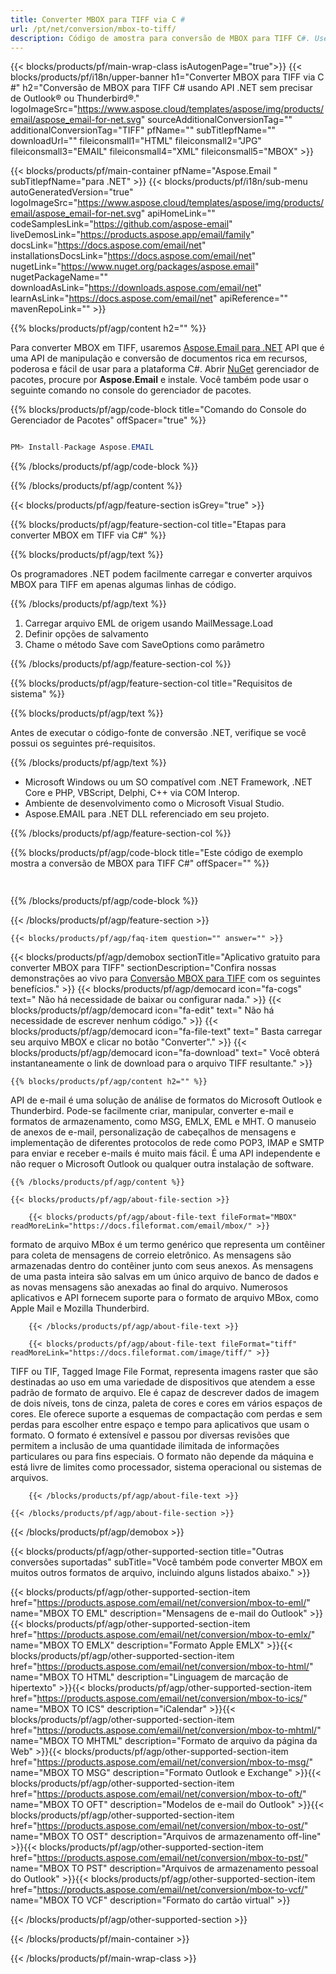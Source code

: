 ```yaml
---
title: Converter MBOX para TIFF via C #
url: /pt/net/conversion/mbox-to-tiff/
description: Código de amostra para conversão de MBOX para TIFF C#. Use o código de exemplo da API para arquivos MBOX em lote para conversão TIFF em VB.NET, Asp.NET ou qualquer aplicativo baseado em .NET.
---
```


{{< blocks/products/pf/main-wrap-class isAutogenPage="true">}}
{{< blocks/products/pf/i18n/upper-banner h1="Converter MBOX para TIFF via C #" h2="Conversão de MBOX para TIFF C# usando API .NET sem precisar de Outlook® ou Thunderbird®." logoImageSrc="https://www.aspose.cloud/templates/aspose/img/products/email/aspose_email-for-net.svg" sourceAdditionalConversionTag="" additionalConversionTag="TIFF" pfName="" subTitlepfName="" downloadUrl="" fileiconsmall1="HTML" fileiconsmall2="JPG" fileiconsmall3="EMAIL" fileiconsmall4="XML" fileiconsmall5="MBOX" >}}

{{< blocks/products/pf/main-container pfName="Aspose.Email " subTitlepfName="para .NET" >}}
{{< blocks/products/pf/i18n/sub-menu autoGeneratedVersion="true" logoImageSrc="https://www.aspose.cloud/templates/aspose/img/products/email/aspose_email-for-net.svg" apiHomeLink="" codeSamplesLink="https://github.com/aspose-email" liveDemosLink="https://products.aspose.app/email/family" docsLink="https://docs.aspose.com/email/net" installationsDocsLink="https://docs.aspose.com/email/net" nugetLink="https://www.nuget.org/packages/aspose.email" nugetPackageName="" downloadAsLink="https://downloads.aspose.com/email/net" learnAsLink="https://docs.aspose.com/email/net" apiReference="" mavenRepoLink="" >}}

{{% blocks/products/pf/agp/content h2="" %}}

Para converter MBOX em TIFF, usaremos <a href="https://products.aspose.com/email/net">Aspose.Email para .NET</a> API que é uma API de manipulação e conversão de documentos rica em recursos, poderosa e fácil de usar para a plataforma C#. Abrir <a href="https://www.nuget.org/packages/aspose.email">NuGet</a> gerenciador de pacotes, procure por <b>Aspose.Email</b> e instale. Você também pode usar o seguinte comando no console do gerenciador de pacotes.

{{% blocks/products/pf/agp/code-block title="Comando do Console do Gerenciador de Pacotes" offSpacer="true" %}}

```cs

PM> Install-Package Aspose.EMAIL

```

{{% /blocks/products/pf/agp/code-block %}}

{{% /blocks/products/pf/agp/content %}}

{{< blocks/products/pf/agp/feature-section isGrey="true" >}}

{{% blocks/products/pf/agp/feature-section-col title="Etapas para converter MBOX em TIFF via C#" %}}

{{% blocks/products/pf/agp/text %}}

 Os programadores .NET podem facilmente carregar e converter arquivos MBOX para TIFF em apenas algumas linhas de código.

{{% /blocks/products/pf/agp/text %}}

1. Carregar arquivo EML de origem usando MailMessage.Load
1. Definir opções de salvamento
1. Chame o método Save com SaveOptions como parâmetro

{{% /blocks/products/pf/agp/feature-section-col %}}

{{% blocks/products/pf/agp/feature-section-col title="Requisitos de sistema" %}}

{{% blocks/products/pf/agp/text %}}

 Antes de executar o código-fonte de conversão .NET, verifique se você possui os seguintes pré-requisitos.

{{% /blocks/products/pf/agp/text %}}

-  Microsoft Windows ou um SO compatível com .NET Framework, .NET Core e PHP, VBScript, Delphi, C++ via COM Interop.
-  Ambiente de desenvolvimento como o Microsoft Visual Studio.
-  Aspose.EMAIL para .NET DLL referenciado em seu projeto.

{{% /blocks/products/pf/agp/feature-section-col %}}

{{% blocks/products/pf/agp/code-block title="Este código de exemplo mostra a conversão de MBOX para TIFF C#" offSpacer="" %}}

```cs
 

```

{{% /blocks/products/pf/agp/code-block %}}

{{< /blocks/products/pf/agp/feature-section >}}

    {{< blocks/products/pf/agp/faq-item question="" answer="" >}}


<!-- aboutfile Starts -->

{{< blocks/products/pf/agp/demobox sectionTitle="Aplicativo gratuito para converter MBOX para TIFF" sectionDescription="Confira nossas demonstrações ao vivo para [Conversão MBOX para TIFF](https://products.aspose.app/email/conversion/mbox-to-tiff) com os seguintes benefícios." >}}
        {{< blocks/products/pf/agp/democard icon="fa-cogs" text=" Não há necessidade de baixar ou configurar nada." >}}
        {{< blocks/products/pf/agp/democard icon="fa-edit" text=" Não há necessidade de escrever nenhum código." >}}
        {{< blocks/products/pf/agp/democard icon="fa-file-text" text=" Basta carregar seu arquivo MBOX e clicar no botão \"Converter\"." >}}
        {{< blocks/products/pf/agp/democard icon="fa-download" text=" Você obterá instantaneamente o link de download para o arquivo TIFF resultante." >}}

    {{% blocks/products/pf/agp/content h2="" %}}

API de e-mail é uma solução de análise de formatos do Microsoft Outlook e Thunderbird. Pode-se facilmente criar, manipular, converter e-mail e formatos de armazenamento, como MSG, EMLX, EML e MHT. O manuseio de anexos de e-mail, personalização de cabeçalhos de mensagens e implementação de diferentes protocolos de rede como POP3, IMAP e SMTP para enviar e receber e-mails é muito mais fácil. É uma API independente e não requer o Microsoft Outlook ou qualquer outra instalação de software.



    {{% /blocks/products/pf/agp/content %}}

    {{< blocks/products/pf/agp/about-file-section >}}

        {{< blocks/products/pf/agp/about-file-text fileFormat="MBOX" readMoreLink="https://docs.fileformat.com/email/mbox/" >}}
formato de arquivo MBox é um termo genérico que representa um contêiner para coleta de mensagens de correio eletrônico. As mensagens são armazenadas dentro do contêiner junto com seus anexos. As mensagens de uma pasta inteira são salvas em um único arquivo de banco de dados e as novas mensagens são anexadas ao final do arquivo. Numerosos aplicativos e API fornecem suporte para o formato de arquivo MBox, como Apple Mail e Mozilla Thunderbird.

        {{< /blocks/products/pf/agp/about-file-text >}}

        {{< blocks/products/pf/agp/about-file-text fileFormat="tiff" readMoreLink="https://docs.fileformat.com/image/tiff/" >}}
TIFF ou TIF, Tagged Image File Format, representa imagens raster que são destinadas ao uso em uma variedade de dispositivos que atendem a esse padrão de formato de arquivo. Ele é capaz de descrever dados de imagem de dois níveis, tons de cinza, paleta de cores e cores em vários espaços de cores. Ele oferece suporte a esquemas de compactação com perdas e sem perdas para escolher entre espaço e tempo para aplicativos que usam o formato. O formato é extensível e passou por diversas revisões que permitem a inclusão de uma quantidade ilimitada de informações particulares ou para fins especiais. O formato não depende da máquina e está livre de limites como processador, sistema operacional ou sistemas de arquivos.

        {{< /blocks/products/pf/agp/about-file-text >}}

    {{< /blocks/products/pf/agp/about-file-section >}}

{{< /blocks/products/pf/agp/demobox >}}

<!-- aboutfile Ends -->

{{< blocks/products/pf/agp/other-supported-section title="Outras conversões suportadas" subTitle="Você também pode converter MBOX em muitos outros formatos de arquivo, incluindo alguns listados abaixo." >}}

{{< blocks/products/pf/agp/other-supported-section-item href="https://products.aspose.com/email/net/conversion/mbox-to-eml/" name="MBOX TO EML" description="Mensagens de e-mail do Outlook" >}}{{< blocks/products/pf/agp/other-supported-section-item href="https://products.aspose.com/email/net/conversion/mbox-to-emlx/" name="MBOX TO EMLX" description="Formato Apple EMLX" >}}{{< blocks/products/pf/agp/other-supported-section-item href="https://products.aspose.com/email/net/conversion/mbox-to-html/" name="MBOX TO HTML" description="Linguagem de marcação de hipertexto" >}}{{< blocks/products/pf/agp/other-supported-section-item href="https://products.aspose.com/email/net/conversion/mbox-to-ics/" name="MBOX TO ICS" description="iCalendar" >}}{{< blocks/products/pf/agp/other-supported-section-item href="https://products.aspose.com/email/net/conversion/mbox-to-mhtml/" name="MBOX TO MHTML" description="Formato de arquivo da página da Web" >}}{{< blocks/products/pf/agp/other-supported-section-item href="https://products.aspose.com/email/net/conversion/mbox-to-msg/" name="MBOX TO MSG" description="Formato Outlook e Exchange" >}}{{< blocks/products/pf/agp/other-supported-section-item href="https://products.aspose.com/email/net/conversion/mbox-to-oft/" name="MBOX TO OFT" description="Modelos de e-mail do Outlook" >}}{{< blocks/products/pf/agp/other-supported-section-item href="https://products.aspose.com/email/net/conversion/mbox-to-ost/" name="MBOX TO OST" description="Arquivos de armazenamento off-line" >}}{{< blocks/products/pf/agp/other-supported-section-item href="https://products.aspose.com/email/net/conversion/mbox-to-pst/" name="MBOX TO PST" description="Arquivos de armazenamento pessoal do Outlook" >}}{{< blocks/products/pf/agp/other-supported-section-item href="https://products.aspose.com/email/net/conversion/mbox-to-vcf/" name="MBOX TO VCF" description="Formato do cartão virtual" >}}

{{< /blocks/products/pf/agp/other-supported-section >}}

{{< /blocks/products/pf/main-container >}}
   
{{< /blocks/products/pf/main-wrap-class >}}